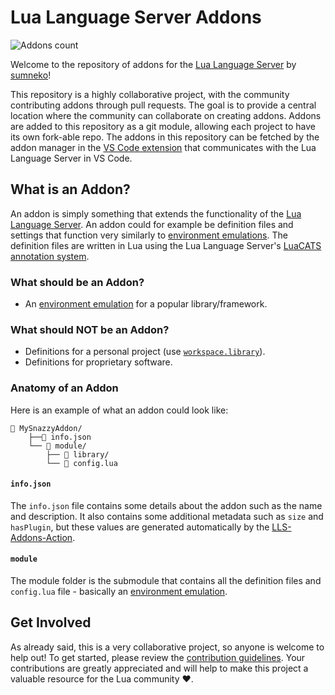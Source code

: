 
# Lua Language Server Addons

![Addons count](https://img.shields.io/github/directory-file-count/carsakiller/LLS-Addons/addons?label=Addons&type=dir&color=097aba)

Welcome to the repository of addons for the [Lua Language Server][lls-github] by [sumneko](https://github.com/sumneko)!

This repository is a highly collaborative project, with the community contributing addons through pull requests. The goal is to provide a central location where the community can collaborate on creating addons. Addons are added to this repository as a git module, allowing each project to have its own fork-able repo. The addons in this repository can be fetched by the addon manager in the [VS Code extension](https://github.com/sumneko/vscode-lua) that communicates with the Lua Language Server in VS Code.

## What is an Addon?
An addon is simply something that extends the functionality of the [Lua Language Server][lls-github]. An addon could for example be definition files and settings that function very similarly to [environment emulations](https://github.com/LuaLS/lua-language-server/wiki/Libraries#environment-emulation). The definition files are written in Lua using the Lua Language Server's [LuaCATS annotation system](https://github.com/sumneko/lua-language-server/wiki/Annotations).

### What should be an Addon?
- An [environment emulation](https://github.com/sumneko/lua-language-server/wiki/Libraries#environment-emulation) for a popular library/framework.

### What should **NOT** be an Addon?
- Definitions for a personal project (use [`workspace.library`](https://github.com/sumneko/lua-language-server/wiki/Settings#workspacelibrary)).
- Definitions for proprietary software.

### Anatomy of an Addon
Here is an example of what an addon could look like:
```
📂 MySnazzyAddon/
    ├──📜 info.json
    └── 📁 module/
        ├── 📁 library/
        └── 📜 config.lua
```
#### `info.json`
The `info.json` file contains some details about the addon such as the name and description. It also contains some additional metadata such as `size` and `hasPlugin`, but these values are generated automatically by the [LLS-Addons-Action](https://github.com/LuaLS/LLS-Addons-Action).

#### `module`
The module folder is the submodule that contains all the definition files and `config.lua` file - basically an [environment emulation](https://github.com/sumneko/lua-language-server/wiki/Libraries#environment-emulation).

## Get Involved
As already said, this is a very collaborative project, so anyone is welcome to help out! To get started, please review the [contribution guidelines](CONTRIBUTING.md). Your contributions are greatly appreciated and will help to make this project a valuable resource for the Lua community ❤️.



[lls-github]: https://github.com/sumneko/lua-language-server

